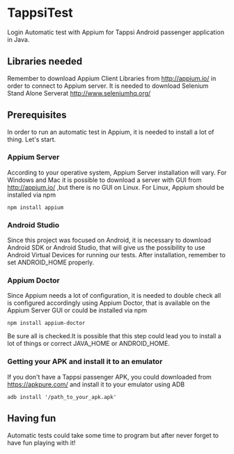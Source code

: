 # TappsiTest

Login Automatic test with Appium for Tappsi Android passenger application in Java.

## Libraries needed

Remember to download Appium Client Libraries from http://appium.io/ in order to connect to Appium server. It is needed to 
download Selenium Stand Alone Serverat http://www.seleniumhq.org/

## Prerequisites

In order to run an automatic test in Appium, it is needed to install a lot of thing. Let's start.

### Appium Server

According to your operative system, Appium Server installation will vary. For Windows and Mac it is possible to download a
server with GUI from http://appium.io/ ,but there is no GUI on Linux. For Linux, Appium should be installed via npm
```
npm install appium
```

### Android Studio

Since this project was focused on Android, it is necessary to download Android SDK or Android Studio, that will give us the
possibility to use Android Virtual Devices for running our tests. After installation, remember to set ANDROID_HOME properly.

### Appium Doctor

Since Appium needs a lot of configuration, it is needed to double check all is configured accordingly using Appium Doctor,
that is available on the Appium Server GUI or could be installed via npm
```
npm install appium-doctor
```
Be sure all is checked.It is possible that this step could lead you to install a lot of things or correct JAVA_HOME or ANDROID_HOME.

### Getting your APK and install it to an emulator

If you don't have a Tappsi passenger APK, you could downloaded from https://apkpure.com/ and install it to your emulator
using ADB
```
adb install '/path_to_your_apk.apk'
```
## Having fun

Automatic tests could take some time to program but after never forget to have fun playing with it!
